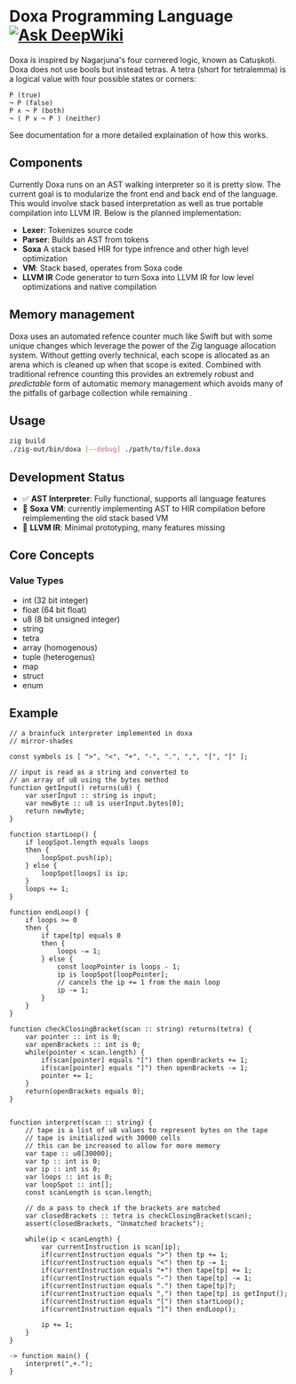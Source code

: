# Doxa Programming Language [![Ask DeepWiki](https://deepwiki.com/badge.svg)](https://deepwiki.com/mirror-shades/doxa)  

Doxa is inspired by Nagarjuna's four cornered logic, known as Catuṣkoṭi. Doxa does not use bools but instead tetras. A tetra (short for tetralemma) is a logical value with four possible states or corners:  

```
P (true)
¬ P (false)
P ∧ ¬ P (both)
¬ ( P ∨ ¬ P ) (neither)
```
See documentation for a more detailed explaination of how this works.  

## Components

Currently Doxa runs on an AST walking interpreter so it is pretty slow. The current goal is to modularize the front end and back end of the language. This would involve stack based interpretation as well as true portable compilation into LLVM IR. Below is the planned implementation:

- **Lexer**: Tokenizes source code
- **Parser**: Builds an AST from tokens
- **Soxa** A stack based HIR for type infrence and other high level optimization
- **VM**: Stack based, operates from Soxa code
- **LLVM IR** Code generator to turn Soxa into LLVM IR for low level optimizations and native compilation

## Memory management

Doxa uses an automated refence counter much like Swift but with some unique changes which leverage the power of the Zig language allocation system. Without getting overly technical, each scope is allocated as an arena which is cleaned up when that scope is exited. Combined with traditional refrence counting this provides an extremely robust and *predictable* form of automatic memory management which avoids many of the pitfalls of garbage collection while remaining .

## Usage

```bash
zig build
./zig-out/bin/doxa [--debug] ./path/to/file.doxa
```

## Development Status

- ✅ **AST Interpreter**: Fully functional, supports all language features
- 🚧 **Soxa VM**: currently implementing AST to HIR compilation before reimplementing the old stack based VM
- 🚧 **LLVM IR**: Minimal prototyping, many features missing

## Core Concepts

### Value Types

- int (32 bit integer)
- float (64 bit float)
- u8 (8 bit unsigned integer)
- string
- tetra
- array (homogenous)
- tuple (heterogenus)
- map
- struct
- enum

## Example

``` solidity
// a brainfuck interpreter implemented in doxa
// mirror-shades

const symbols is [ ">", "<", "+", "-", ".", ",", "[", "]" ];

// input is read as a string and converted to
// an array of u8 using the bytes method
function getInput() returns(u8) {
    var userInput :: string is input;
    var newByte :: u8 is userInput.bytes[0];
    return newByte;
}

function startLoop() {
    if loopSpot.length equals loops 
    then {
        loopSpot.push(ip);
    } else {
        loopSpot[loops] is ip;
    }
    loops += 1;
}

function endLoop() {
    if loops >= 0 
    then {
        if tape[tp] equals 0 
        then {
            loops -= 1;
        } else {
            const loopPointer is loops - 1;
            ip is loopSpot[loopPointer];
            // cancels the ip += 1 from the main loop
            ip -= 1;
        }
    }
}

function checkClosingBracket(scan :: string) returns(tetra) {
    var pointer :: int is 0;
    var openBrackets :: int is 0;
    while(pointer < scan.length) {
        if(scan[pointer] equals "[") then openBrackets += 1;
        if(scan[pointer] equals "]") then openBrackets -= 1;
        pointer += 1;
    }
    return(openBrackets equals 0);
}


function interpret(scan :: string) {
    // tape is a list of u8 values to represent bytes on the tape
    // tape is initialized with 30000 cells
    // this can be increased to allow for more memory
    var tape :: u8[30000];
    var tp :: int is 0;
    var ip :: int is 0;
    var loops :: int is 0;
    var loopSpot :: int[];
    const scanLength is scan.length;

    // do a pass to check if the brackets are matched
    var closedBrackets :: tetra is checkClosingBracket(scan);
    assert(closedBrackets, "Unmatched brackets");

    while(ip < scanLength) {
        var currentInstruction is scan[ip];
        if(currentInstruction equals ">") then tp += 1;
        if(currentInstruction equals "<") then tp -= 1;
        if(currentInstruction equals "+") then tape[tp] += 1;
        if(currentInstruction equals "-") then tape[tp] -= 1;
        if(currentInstruction equals ".") then tape[tp]?;
        if(currentInstruction equals ",") then tape[tp] is getInput();
        if(currentInstruction equals "[") then startLoop();
        if(currentInstruction equals "]") then endLoop();

        ip += 1;
    }
}

-> function main() {
    interpret(",+.");
}
```

